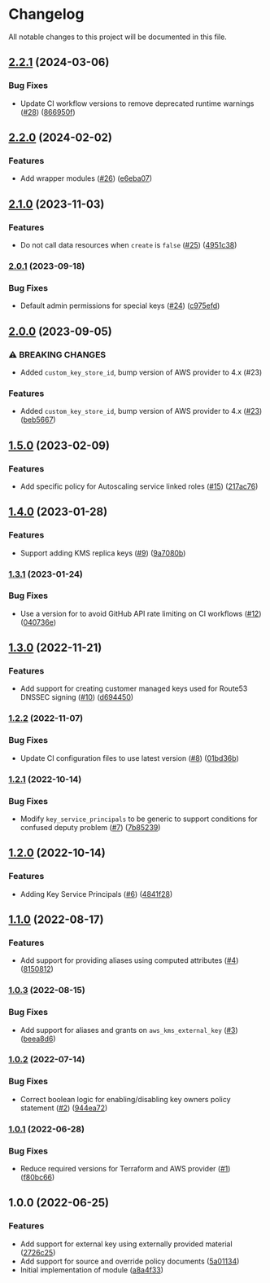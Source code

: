 # Changelog

All notable changes to this project will be documented in this file.

## [2.2.1](https://github.com/terraform-aws-modules/terraform-aws-kms/compare/v2.2.0...v2.2.1) (2024-03-06)


### Bug Fixes

* Update CI workflow versions to remove deprecated runtime warnings ([#28](https://github.com/terraform-aws-modules/terraform-aws-kms/issues/28)) ([866950f](https://github.com/terraform-aws-modules/terraform-aws-kms/commit/866950f91b3bc4411fa14d1f5c2c304145540d7f))

## [2.2.0](https://github.com/terraform-aws-modules/terraform-aws-kms/compare/v2.1.0...v2.2.0) (2024-02-02)


### Features

* Add wrapper modules ([#26](https://github.com/terraform-aws-modules/terraform-aws-kms/issues/26)) ([e6eba07](https://github.com/terraform-aws-modules/terraform-aws-kms/commit/e6eba07467818a27670db60b3eb46f98dff19ef9))

## [2.1.0](https://github.com/terraform-aws-modules/terraform-aws-kms/compare/v2.0.1...v2.1.0) (2023-11-03)


### Features

* Do not call data resources when `create` is `false` ([#25](https://github.com/terraform-aws-modules/terraform-aws-kms/issues/25)) ([4951c38](https://github.com/terraform-aws-modules/terraform-aws-kms/commit/4951c38f3cd569411eb53476ac8502981083f5d2))

### [2.0.1](https://github.com/terraform-aws-modules/terraform-aws-kms/compare/v2.0.0...v2.0.1) (2023-09-18)


### Bug Fixes

* Default admin permissions for special keys ([#24](https://github.com/terraform-aws-modules/terraform-aws-kms/issues/24)) ([c975efd](https://github.com/terraform-aws-modules/terraform-aws-kms/commit/c975efda5686fd7c9fb98518332617e4876e5317))

## [2.0.0](https://github.com/terraform-aws-modules/terraform-aws-kms/compare/v1.5.0...v2.0.0) (2023-09-05)


### ⚠ BREAKING CHANGES

* Added `custom_key_store_id`, bump version of AWS provider to 4.x (#23)

### Features

* Added `custom_key_store_id`, bump version of AWS provider to 4.x ([#23](https://github.com/terraform-aws-modules/terraform-aws-kms/issues/23)) ([beb5667](https://github.com/terraform-aws-modules/terraform-aws-kms/commit/beb56674a6e5db7dfa6cf70c9e953183d6574472))

## [1.5.0](https://github.com/terraform-aws-modules/terraform-aws-kms/compare/v1.4.0...v1.5.0) (2023-02-09)


### Features

* Add specific policy for Autoscaling service linked roles ([#15](https://github.com/terraform-aws-modules/terraform-aws-kms/issues/15)) ([217ac76](https://github.com/terraform-aws-modules/terraform-aws-kms/commit/217ac76868ac3624bb89e183372d25d2da67bd8b))

## [1.4.0](https://github.com/terraform-aws-modules/terraform-aws-kms/compare/v1.3.1...v1.4.0) (2023-01-28)


### Features

* Support adding KMS replica keys ([#9](https://github.com/terraform-aws-modules/terraform-aws-kms/issues/9)) ([9a7080b](https://github.com/terraform-aws-modules/terraform-aws-kms/commit/9a7080bb00c468a55a85a0584648b51a68807024))

### [1.3.1](https://github.com/terraform-aws-modules/terraform-aws-kms/compare/v1.3.0...v1.3.1) (2023-01-24)


### Bug Fixes

* Use a version for  to avoid GitHub API rate limiting on CI workflows ([#12](https://github.com/terraform-aws-modules/terraform-aws-kms/issues/12)) ([040736e](https://github.com/terraform-aws-modules/terraform-aws-kms/commit/040736eca2e82f27ac1219dcf4f10ee0eb24ff6d))

## [1.3.0](https://github.com/terraform-aws-modules/terraform-aws-kms/compare/v1.2.2...v1.3.0) (2022-11-21)


### Features

* Add support for creating customer managed keys used for Route53 DNSSEC signing ([#10](https://github.com/terraform-aws-modules/terraform-aws-kms/issues/10)) ([d694450](https://github.com/terraform-aws-modules/terraform-aws-kms/commit/d6944500aa33aafa19027facb1828ed3cf837196))

### [1.2.2](https://github.com/terraform-aws-modules/terraform-aws-kms/compare/v1.2.1...v1.2.2) (2022-11-07)


### Bug Fixes

* Update CI configuration files to use latest version ([#8](https://github.com/terraform-aws-modules/terraform-aws-kms/issues/8)) ([01bd36b](https://github.com/terraform-aws-modules/terraform-aws-kms/commit/01bd36b2a07830fe91184c69f3e70c975a1fdd62))

### [1.2.1](https://github.com/terraform-aws-modules/terraform-aws-kms/compare/v1.2.0...v1.2.1) (2022-10-14)


### Bug Fixes

* Modify `key_service_principals` to be generic to support conditions for confused deputy problem ([#7](https://github.com/terraform-aws-modules/terraform-aws-kms/issues/7)) ([7b85239](https://github.com/terraform-aws-modules/terraform-aws-kms/commit/7b85239466b365c31d7e976f82964789d4215c0e))

## [1.2.0](https://github.com/terraform-aws-modules/terraform-aws-kms/compare/v1.1.0...v1.2.0) (2022-10-14)


### Features

* Adding Key Service Principals ([#6](https://github.com/terraform-aws-modules/terraform-aws-kms/issues/6)) ([4841f28](https://github.com/terraform-aws-modules/terraform-aws-kms/commit/4841f28bc1366a789df97f022b42881d5d73421d))

## [1.1.0](https://github.com/terraform-aws-modules/terraform-aws-kms/compare/v1.0.3...v1.1.0) (2022-08-17)


### Features

* Add support for providing aliases using computed attributes ([#4](https://github.com/terraform-aws-modules/terraform-aws-kms/issues/4)) ([8150812](https://github.com/terraform-aws-modules/terraform-aws-kms/commit/81508121e16b9da133259763cca1fe98485a38b7))

### [1.0.3](https://github.com/terraform-aws-modules/terraform-aws-kms/compare/v1.0.2...v1.0.3) (2022-08-15)


### Bug Fixes

* Add support for aliases and grants on `aws_kms_external_key` ([#3](https://github.com/terraform-aws-modules/terraform-aws-kms/issues/3)) ([beea8d6](https://github.com/terraform-aws-modules/terraform-aws-kms/commit/beea8d64e3680978785b1b0a93911c5d602f98fe))

### [1.0.2](https://github.com/terraform-aws-modules/terraform-aws-kms/compare/v1.0.1...v1.0.2) (2022-07-14)


### Bug Fixes

* Correct boolean logic for enabling/disabling key owners policy statement ([#2](https://github.com/terraform-aws-modules/terraform-aws-kms/issues/2)) ([944ea72](https://github.com/terraform-aws-modules/terraform-aws-kms/commit/944ea72ac38f85af0a58f10650285958e78cac0c))

### [1.0.1](https://github.com/terraform-aws-modules/terraform-aws-kms/compare/v1.0.0...v1.0.1) (2022-06-28)


### Bug Fixes

* Reduce required versions for Terraform and AWS provider ([#1](https://github.com/terraform-aws-modules/terraform-aws-kms/issues/1)) ([f80bc66](https://github.com/terraform-aws-modules/terraform-aws-kms/commit/f80bc665e11d7aabacc8be397e782a1dcc1e1148))

## 1.0.0 (2022-06-25)


### Features

* Add support for external key using externally provided material ([2726c25](https://github.com/clowdhaus/terraform-aws-kms/commit/2726c2517fb203b6c3cf3b6e5cec00442336d88e))
* Add support for source and override policy documents ([5a01134](https://github.com/clowdhaus/terraform-aws-kms/commit/5a01134f4358e55cd2b65bfd1a1b6d8c91988dc1))
* Initial implementation of module ([a8a4f33](https://github.com/clowdhaus/terraform-aws-kms/commit/a8a4f33b95320b1d7457cefef3759f3544498f23))
